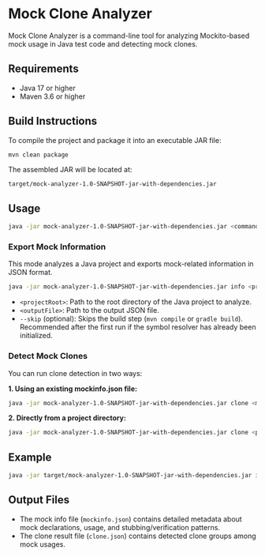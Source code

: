 # Mock Clone Analyzer

Mock Clone Analyzer is a command-line tool for analyzing Mockito-based mock usage in Java test code and detecting mock clones.

## Requirements

- Java 17 or higher
- Maven 3.6 or higher

## Build Instructions

To compile the project and package it into an executable JAR file:

```bash
mvn clean package
```

The assembled JAR will be located at:

```
target/mock-analyzer-1.0-SNAPSHOT-jar-with-dependencies.jar
```

## Usage

```bash
java -jar mock-analyzer-1.0-SNAPSHOT-jar-with-dependencies.jar <command> <args...>
```

### Export Mock Information

This mode analyzes a Java project and exports mock-related information in JSON format.

```bash
java -jar mock-analyzer-1.0-SNAPSHOT-jar-with-dependencies.jar info <projectRoot> <outputFile> [--skip]
```

- `<projectRoot>`: Path to the root directory of the Java project to analyze.
- `<outputFile>`: Path to the output JSON file.
- `--skip` (optional): Skips the build step (`mvn compile` or `gradle build`). Recommended after the first run if the symbol resolver has already been initialized.


### Detect Mock Clones

You can run clone detection in two ways:

**1. Using an existing mockinfo.json file:**

```bash
java -jar mock-analyzer-1.0-SNAPSHOT-jar-with-dependencies.jar clone <mockinfo.json> <outputCloneFile>
```

**2. Directly from a project directory:**

```bash
java -jar mock-analyzer-1.0-SNAPSHOT-jar-with-dependencies.jar clone <projectRoot> <outputCloneFile> [--skip]
```

## Example

```bash
java -jar target/mock-analyzer-1.0-SNAPSHOT-jar-with-dependencies.jar info "C:\java tool\Apache\dubbo" "output/dubbo.json"
```

## Output Files

- The mock info file (`mockinfo.json`) contains detailed metadata about mock declarations, usage, and stubbing/verification patterns.
- The clone result file (`clone.json`) contains detected clone groups among mock usages.

